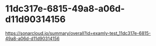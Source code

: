 # 11dc317e-6815-49a8-a06d-d11d90314156
https://sonarcloud.io/summary/overall?id=examly-test_11dc317e-6815-49a8-a06d-d11d90314156
